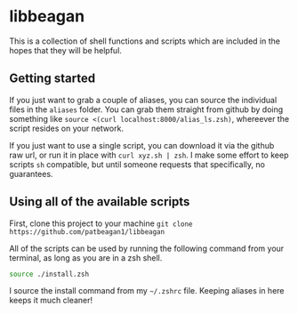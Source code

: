 # libbeagan

This is a collection of shell functions and scripts which are included in the hopes that they will be helpful.

## Getting started

If you just want to grab a couple of aliases, you can source the individual files in the `aliases` folder. You can grab them straight from github by doing something like `source <(curl localhost:8000/alias_ls.zsh)`, whereever the script resides on your network.

If you just want to use a single script, you can download it via the github raw url,
or run it in place with `curl xyz.sh | zsh`.
I make some effort to keep scripts `sh` compatible, but until someone requests that specifically, no guarantees.

## Using all of the available scripts

First, clone this project to your machine
`git clone https://github.com/patbeagan1/libbeagan`

All of the scripts can be used by running the following command from your terminal, as long as you are in a zsh shell.

```zsh
source ./install.zsh
```

I source the install command from my `~/.zshrc` file. Keeping aliases in here keeps it much cleaner!
